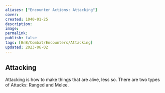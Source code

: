 ```yaml
---
aliases: ["Encounter Actions: Attacking"]
cover: 
created: 1040-01-25
description: 
image: 
permalink: 
publish: false
tags: [BnB/Combat/Encounters/Attacking]
updated: 2023-06-02
---
```


## Attacking

Attacking is how to make things that are alive, less so. There are two types of Attacks: Ranged and Melee.
